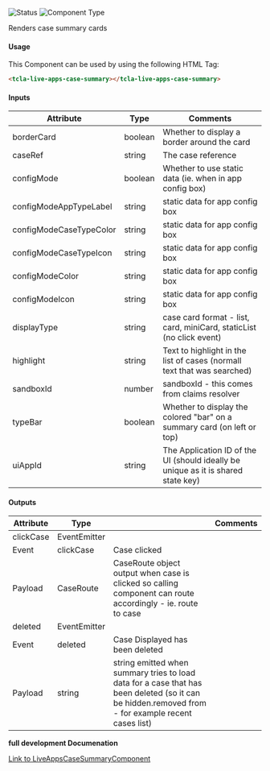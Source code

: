 
![Status][auto] ![Component Type][top] <!--Component Meta {"created_by":"JS", "reviewed_by":"JG", "last_modified_by":"JS", "comment":"init"} Component Meta -->


<p>Renders case summary cards</p>



#### Usage


This Component can be used by using the following HTML Tag:

```html
<tcla-live-apps-case-summary></tcla-live-apps-case-summary>
```

#### Inputs

Attribute | Type | Comments
--- | --- | ---
borderCard | boolean | Whether to display a border around the card
caseRef | string | The case reference
configMode | boolean | Whether to use static data (ie. when in app config box)
configModeAppTypeLabel | string | static data for app config box
configModeCaseTypeColor | string | static data for app config box
configModeCaseTypeIcon | string | static data for app config box
configModeColor | string | static data for app config box
configModeIcon | string | static data for app config box
displayType | string | case card format - list, card, miniCard, staticList (no click event)
highlight | string | Text to highlight in the list of cases (normall text that was searched)
sandboxId | number | sandboxId - this comes from claims resolver
typeBar | boolean | Whether to display the colored &quot;bar&quot; on a summary card (on left or top)
uiAppId | string | The Application ID of the UI (should ideally be unique as it is shared state key)

#### Outputs

Attribute | Type |   | Comments
--- | --- | --- | ---
clickCase | EventEmitter<CaseRoute> |   |  
  | Event |  clickCase  |  Case clicked
  | Payload |  CaseRoute  |  CaseRoute object output when case is clicked so calling component can route accordingly - ie. route to case
deleted | EventEmitter<string> |   |  
  | Event |  deleted  |  Case Displayed has been deleted
  | Payload |  string  |  string emitted when summary tries to load data for a case that has been deleted (so it can be hidden.removed from - for example recent cases list)


<b>full development Documenation</b>

[Link to LiveAppsCaseSummaryComponent](https://tibcosoftware.github.io/TCSTK-Angular/libdocs/tc-liveapps-lib/components/LiveAppsCaseSummaryComponent.html)


[auto]: https://img.shields.io/badge/Status-auto%20generated-lightgrey.svg?style=flat "auto generated"

[manually]: https://img.shields.io/badge/Status-manually%20created-yellow.svg?style=flat "manually created"

[draft]: https://img.shields.io/badge/Status-draft-red.svg?style=flat "draft"

[review]: https://img.shields.io/badge/Status-need%20review-yellowgreen.svg?style=flat "need review"

[review done]: https://img.shields.io/badge/Status-review%20done-green.svg?style=flat "review done"

[finalized]: https://img.shields.io/badge/Status-finalized-brightgreen.svg?style=flat "finalized"

[top]: https://img.shields.io/badge/Component%20Type-Top-blue.svg?style=flat "top Component"

[major]: https://img.shields.io/badge/Component%20Type-major%20Component-blue.svg?style=flat "major Component"

[minor]: https://img.shields.io/badge/Component%20Type-minor%20Component-blue.svg?style=flat "minor Component"


